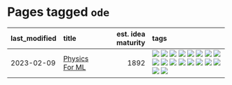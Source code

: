 # Pages tagged `ode`

|last_modified|title|est. idea maturity|tags
|:---|:---|---:|:---|
|2023-02-09|[Physics For ML](../physics_for_ml.md)|1892|[![](https://img.shields.io/badge/tag-brownianmotion-fe76cf)](../tags/brownianmotion.md) [![](https://img.shields.io/badge/tag-curriculum-8fb3d)](../tags/curriculum.md) [![](https://img.shields.io/badge/tag-curvature-8a140)](../tags/curvature.md) [![](https://img.shields.io/badge/tag-education-c4c41f)](../tags/education.md) [![](https://img.shields.io/badge/tag-eigenvectors-83cbca)](../tags/eigenvectors.md) [![](https://img.shields.io/badge/tag-gaugetheory-e33481)](../tags/gaugetheory.md) [![](https://img.shields.io/badge/tag-grouptheory-b59164)](../tags/grouptheory.md) [![](https://img.shields.io/badge/tag-machinelearning-2b1224)](../tags/machinelearning.md) [![](https://img.shields.io/badge/tag-manifolds-869cae)](../tags/manifolds.md) [![](https://img.shields.io/badge/tag-ode-3c7f53)](../tags/ode.md) [![](https://img.shields.io/badge/tag-optimization-1614f8)](../tags/optimization.md) [![](https://img.shields.io/badge/tag-pde-22d494)](../tags/pde.md) [![](https://img.shields.io/badge/tag-physics-90446b)](../tags/physics.md) [![](https://img.shields.io/badge/tag-probabilityfields-35d2ce)](../tags/probabilityfields.md) [![](https://img.shields.io/badge/tag-quantummechanics-8e95e2)](../tags/quantummechanics.md) [![](https://img.shields.io/badge/tag-relativity-be4650)](../tags/relativity.md) [![](https://img.shields.io/badge/tag-tensorcalculus-3f3dc3)](../tags/tensorcalculus.md) [![](https://img.shields.io/badge/tag-textbook-cdef47)](../tags/textbook.md)|